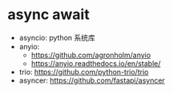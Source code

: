 # async await

- asyncio: python 系统库
- anyio:
  - <https://github.com/agronholm/anyio>
  - <https://anyio.readthedocs.io/en/stable/>
- trio: <https://github.com/python-trio/trio>
- asyncer: <https://github.com/fastapi/asyncer>
